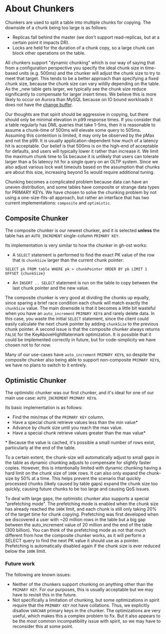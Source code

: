 # About Chunkers

Chunkers are used to split a table into multiple chunks for copying. The downside of a chunk being too large is as follows:
- Replicas fall behind the master (we don't support read-replicas, but at a certain point it impacts DR).
- Locks are held for the duration of a chunk copy, so a large chunk can block other operations on the table.

All chunkers support "dynamic chunking" which is our way of saying that from a configuration perspective you specify the ideal chunk size in time-based units (e.g. 500ms) and the chunker will adjust the chunk size to try to meet that target. This tends to be a better approach than specifying a fixed chunk size, because the chunk size can vary wildly depending on the table. As the _new table gets larger, we typically see the chunk size reduce significantly to compensate for larger insert times. We believe this is more likely to occur on Aurora than MySQL because on IO bound workloads it does not have the [change buffer](https://dev.mysql.com/doc/refman/8.0/en/innodb-change-buffer.html).

Our thoughts are that spirit should be aggressive in copying, but there should only be minimal elevation in p99 response times. If you consider that a table regularly has DML queries that take 1-5ms, then it is reasonable to assume a chunk-time of 500ms will elevate some query to 505ms. Assuming this contention is limited, it may only be observed by the pMax and not the p99. It is usually application-dependent how much of a latency hit is acceptable. Our belief is that 500ms is on the high-end of acceptable for defaults, and users will typically lower it rather than increase it. We limit the maximum chunk time to 5s because it is unlikely that users can tolerate larger than a 5s latency hit for a single query on an OLTP system. Since we also adjust various lock wait timeouts based on the assumption that chunks are about this size, increasing beyond 5s would require additional tuning.

Chunking becomes a complicated problem because data can have an uneven distribution, and some tables have composite or strange data types for PRIMARY KEYs. We have chosen to solve the chunking problem by not using a one-size-fits-all approach, but rather an interface that has two current implementations: `composite` and `optimistic`.

## Composite Chunker

The composite chunker is our newest chunker, and it is selected **unless** the table has an `AUTO_INCREMENT` single-column `PRIMARY KEY`.

Its implementation is very similar to how the chunker in gh-ost works:
- A `SELECT` statement is performed to find the exact PK value of the row that is `chunkSize` larger than the current chunk pointer:
```
SELECT pk FROM table WHERE pk > chunkPointer ORDER BY pk LIMIT 1 OFFSET {chunkSize}
```
- An `INSERT .. SELECT` statement is run on the table to copy between the last chunk pointer and the new value.

The composite chunker is very good at dividing the chunks up equally, since sparing a brief race condition each chunk will match exactly the `chunkSize` value. The main downside is that it becomes a little bit wasteful when you have an `auto_increment` `PRIMARY KEY`s and rarely delete data. In this case, you waste the initial `SELECT` statement, since the client could easily calculate the next chunk pointer by adding `chunkSize` to the previous chunk pointer. A second issue is that the composite chunker always returns `FALSE` for the KeyAboveHighWatermark optimization. It is possible that it could be implemented correctly in future, but for code-simplicity we have chosen not to for now.

Many of our use-cases have `auto_increment` `PRIMARY KEY`s, so despite the composite chunker also being able to support non-composite `PRIMARY KEY`s, we have no plans to switch to it entirely.

## Optimistic Chunker

The optimistic chunker was our first chunker, and it's ideal for one of our main use case: `AUTO_INCREMENT` `PRIMARY KEY`s.

Its basic implementation is as follows:
- Find the min/max of the `PRIMARY KEY` column.
- Have a special chunk retrieve values less than the min value*
- Advance by chunk size until you reach the max value.
- Have a special chunk retrieve values greater than the max value*

\* Because the value is cached, it's possible a small number of rows exist, particularly at the end of the table.

To a certain extent, the chunk-size will automatically adjust to small gaps in the table as dynamic chunking adjusts to compensate for slightly faster copies. However, this is intentionally limited with dynamic chunking having a hard limit on the chunk size of `100K` rows. It can also only expand the chunk-size by 50% at a time. This helps prevent the scenario that quickly processed chunks (likely caused by table gaps) expand the chunk size too quickly, causing future chunks to be too large and causing QoS issues. 

To deal with large gaps, the optimistic chunker also supports a special "prefetching mode". The prefetching mode is enabled when the chunk size has already reached the `100K` limit, and each chunk is still only taking 20% of the target time for chunk copying. Prefetching was first developed when we discovered a user with ~20 million rows in the table but a big gap between the auto_increment value of 20 million and the end of the table (300 billion). You can think of the prefetching mode as not that much different from how the composite chunker works, as it will perform a SELECT query to find the next PK value it should use as a pointer. Prefetching is automatically disabled again if the chunk size is ever reduced below the `100K` limit.

### Future work 

The following are known issues:

* Neither of the chunkers support chunking on anything other than the `PRIMARY KEY`. For our purposes, this is usually acceptable but we may have to revisit this in the future.
* Not specifically a limitation of chunking, but some optimizations in spirit require that the `PRIMARY KEY` not have collations. Thus, we explicitly disallow `VARCHAR` primary keys in the chunker. The optimizations are very useful, which makes this a complex problem to fix. But it also appears to be the most common incompatibility issue with spirit, so we may have to reconsider this at some point.

